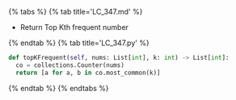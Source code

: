 {% tabs %}
{% tab title='LC_347.md' %}

* Return Top Kth frequent number

{% endtab %}
{% tab title='LC_347.py' %}

```py
def topKFrequent(self, nums: List[int], k: int) -> List[int]:
  co = collections.Counter(nums)
  return [a for a, b in co.most_common(k)]
```

{% endtab %}
{% endtabs %}
